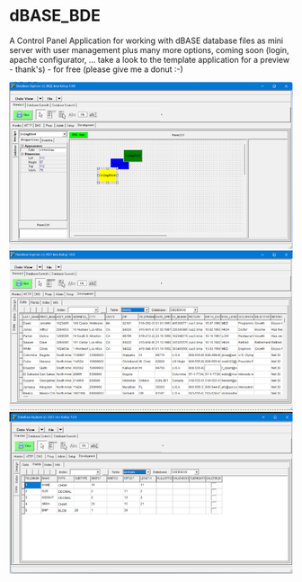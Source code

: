 # dBASE_BDE
A Control Panel Application for working with dBASE database files as mini server with
user management plus many more options, coming soon (login, apache configurator, ...
take a look to the template application for a preview - thank's) - for free
(please give me a donut :-)

![Preview](src/screen.png)
![DatabaseView](src/screen2.png)
![DatabaseTableFieldView](src/screen3.png)
